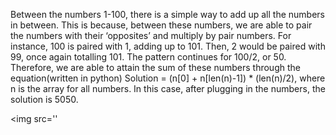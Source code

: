 Between the numbers 1-100, there is a simple way to add up all the numbers in between. This is because, between these numbers, we are able to pair the numbers with their ‘opposites’ and multiply by pair numbers. For instance, 100 is paired with 1, adding up to 101. Then, 2 would be paired with 99, once again totalling 101. The pattern continues for 100/2, or 50. Therefore, we are able to attain the sum of these numbers through the equation(written in python) Solution = (n[0] + n[len(n)-1]) * (len(n)/2), where n is the array for all numbers. In this case, after plugging in the numbers, the solution is 5050.

<img src=''